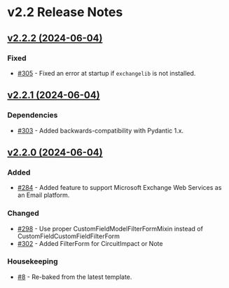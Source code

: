 # v2.2 Release Notes

<!-- towncrier release notes start -->
## [v2.2.2 (2024-06-04)](https://github.com/nautobot/nautobot-app-circuit-maintenance/releases/tag/v2.2.2)

### Fixed

- [#305](https://github.com/nautobot/nautobot-app-circuit-maintenance/issues/305) - Fixed an error at startup if `exchangelib` is not installed.

## [v2.2.1 (2024-06-04)](https://github.com/nautobot/nautobot-app-circuit-maintenance/releases/tag/v2.2.1)

### Dependencies

- [#303](https://github.com/nautobot/nautobot-app-circuit-maintenance/issues/303) - Added backwards-compatibility with Pydantic 1.x.

## [v2.2.0 (2024-06-04)](https://github.com/nautobot/nautobot-app-circuit-maintenance/releases/tag/v2.2.0)

### Added

- [#284](https://github.com/nautobot/nautobot-app-circuit-maintenance/issues/284) - Added feature to support Microsoft Exchange Web Services as an Email platform.

### Changed

- [#298](https://github.com/nautobot/nautobot-app-circuit-maintenance/issues/298) - Use proper CustomFieldModelFilterFormMixin instead of CustomFieldCustomFieldFilterForm
- [#302](https://github.com/nautobot/nautobot-app-circuit-maintenance/issues/302) - Added FilterForm for CircuitImpact or Note

### Housekeeping

- [#8](https://github.com/nautobot/nautobot-app-circuit-maintenance/issues/8) - Re-baked from the latest template.
